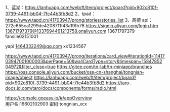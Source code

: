 1、蓝湖：https://lanhuapp.com/web/#/item/project/board?pid=902c810f-3739-4491-bb04-7fc44b3fb8d2
2、tpad：https://www.tapd.cn/41703947/prong/stories/stories_list
3、高德 api：272c655ca1299de4208711f43a19fb76
https://signin.aliyun.com/login.htm
13671797379@1337694461213758.onaliyun.com
13671797379
fansile02151001

yapi
1464332249@qq.com
xx1234567

https://www.tapd.cn/41703947/prong/iterations/card_view#iterationId=1141703947001000003&perPage=50&wallCardType=story&timespan=1584785204972&filter_close=true
https://gitee.com/tn-lab/tn-miniapp/branches
https://oss.console.aliyun.com/bucket/oss-cn-shanghai/tongnian-image/object
https://lanhuapp.com/web/#/item/project/board?pid=902c810f-3739-4491-bb04-7fc44b3fb8d2
https://taro-docs.jd.com/taro/docs/components/forms/radio.html

https://console.goeasy.io/#/appOverview  
用户名:16602102903
密码:tongnian_xcx

